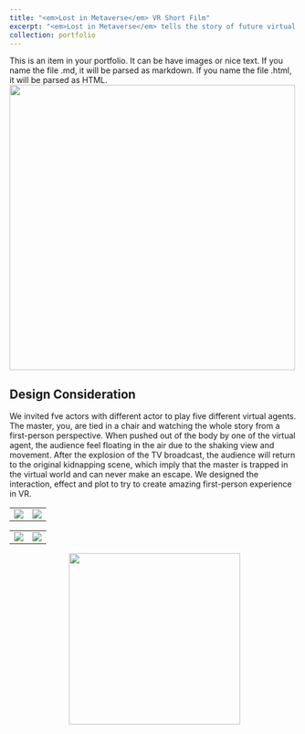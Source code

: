 ```yaml
---
title: "<em>Lost in Metaverse</em> VR Short Film"
excerpt: "<em>Lost in Metaverse</em> tells the story of future virtual agents generating self-awareness based on the master's data, hacking the master's consciousness in the virtual world and replacing the master's personality to live in real world. <br/><img src='/images/LIM1.png'>"
collection: portfolio
---
```


This is an item in your portfolio. It can be have images or nice text. If you name the file .md, it will be parsed as markdown. If you name the file .html, it will be parsed as HTML. 
<img src='/images/LIM4.JPG' width="500px">
<h2>
  Design Consideration
</h2>
We invited fve actors with different actor to play five different virtual agents. The master, you, are tied in a chair and watching the whole story from a first-person perspective. When pushed out of the body by one of the virtual agent, the audience feel floating in the air due to the shaking view and movement. After the explosion of the TV broadcast, the audience will return to the original kidnapping scene, which imply that the master is trapped in the virtual world and can never make an escape. We designed the interaction, effect and plot to try to create amazing first-person experience in VR.

<table style="border-style:none;"><tr>
<td><img src='/images/LIM4.JPG' border=0 /></td>
<td><img src='/images/LIM4.JPG' border=0 /></td>
</tr></table> 

<table><tr>
<td style="border-style:none;"><img src='/images/LIM4.JPG' border=0 /></td>
<td style="border-style:none;"><img src='/images/LIM4.JPG' border=0 /></td>
</tr></table> 

<center class="half">
<img src='/images/LIM4.JPG' width="00"/>
<img src='/images/LIM4.JPG' width="300px"/>
</center>
